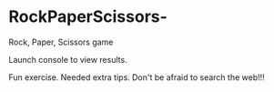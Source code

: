 # RockPaperScissors-
Rock, Paper, Scissors game 

Launch console to view results. 

Fun exercise. Needed extra tips. Don't be afraid to search the web!!!